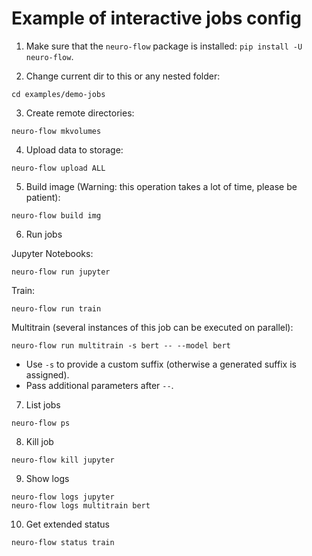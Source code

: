 # Example of interactive jobs config

1. Make sure that the `neuro-flow` package is installed: `pip install -U neuro-flow`.

2. Change current dir to this or any nested folder:

```
cd examples/demo-jobs
```

3. Create remote directories:
```
neuro-flow mkvolumes
```

4. Upload data to storage:
```
neuro-flow upload ALL
```

5. Build image (Warning: this operation takes a lot of time, please be patient):
```
neuro-flow build img
```

6. Run jobs

Jupyter Notebooks:
```
neuro-flow run jupyter
```

Train:
```
neuro-flow run train
```

Multitrain (several instances of this job can be executed on parallel):
```
neuro-flow run multitrain -s bert -- --model bert 
```
* Use `-s` to provide a custom suffix (otherwise a generated suffix is assigned).
* Pass additional parameters after `--`.

7. List jobs

```
neuro-flow ps
```

8. Kill job

```
neuro-flow kill jupyter
```

9. Show logs

```
neuro-flow logs jupyter
neuro-flow logs multitrain bert
```


10. Get extended status

```
neuro-flow status train
```
